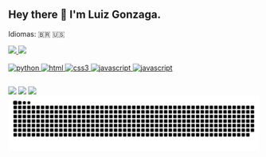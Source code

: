 ## Hey there 👋 I'm Luiz Gonzaga. 

Idiomas: 🇧🇷 🇺🇸

<div>
<a href="httpa://github.com/LuizGSN">
<img height="170cm" src="https://github-readme-stats.vercel.app/api?username=LuizGSN&show_icons=true&theme=midnight-purple"/>
<img height="120cm" src="https://github-readme-stats.vercel.app/api/top-langs/?username=LuizGSN&layout=compact&theme=midnight-purple&card_width(800))](https://github.com/LuizGSN/github-readme-stats"/>
</div>

<div style="display: inline_block"><br>
  <img width="64" height="64" src="https://img.icons8.com/nolan/64/python.png" alt="python"/>
  <img width="64" height="64" src="https://img.icons8.com/nolan/64/html.png" alt="html"/>
  <img width="64" height="64" src="https://img.icons8.com/nolan/64/css3.png" alt="css3"/>
  <img width="64" height="64" src="https://img.icons8.com/nolan/64/javascript.png" alt="javascript"/>
  <img width="64" height="64" src="[https://icons8.com/icon/CMVEhOBzk3Zp/html-5](https://img.icons8.com/?size=100&id=CMVEhOBzk3Zp&format=png&color=000000)" alt="javascript"/>
  
</div>

##

<div> 
  <a href="https://instagram.com/_luizsaneto" target="_blank"><img src="https://img.shields.io/badge/-Instagram-%23E4405F?style=for-the-badge&logo=instagram&logoColor=white" target="_blank"></a>
  <a href = "mailto:luiz_sa7@hotmail.com"><img src="https://img.shields.io/badge/-Gmail-%23333?style=for-the-badge&logo=gmail&logoColor=white" target="_blank"></a>
  <a href="https://www.linkedin.com/in/luiz-gonzaga-sá-198490ba" target="_blank"><img src="https://img.shields.io/badge/-LinkedIn-%230077B5?style=for-the-badge&logo=linkedin&logoColor=white" target="_blank"></a> 
</div>

<picture>
  <source media="(prefers-color-scheme: dark)" srcset="https://raw.githubusercontent.com/LuizGSN/LuizGSN/output/github-contribution-grid-snake-dark.svg">
  <source media="(prefers-color-scheme: light)" srcset="https://raw.githubusercontent.com/LuizGSN/LuizGSN/output/github-contribution-grid-snake.svg">
  <img alt="github contribution grid snake animation" src="https://raw.githubusercontent.com/LuizGSN/LuizGSN/output/github-contribution-grid-snake.svg">
</picture>
